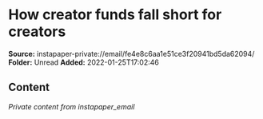 # How creator funds fall short for creators

**Source:** instapaper-private://email/fe4e8c6aa1e51ce3f20941bd5da62094/
**Folder:** Unread
**Added:** 2022-01-25T17:02:46




## Content
*Private content from instapaper_email*
